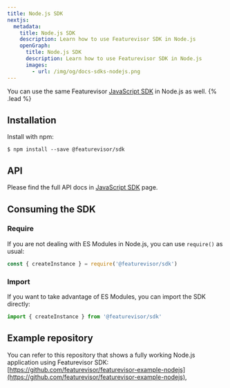 ```yaml
---
title: Node.js SDK
nextjs:
  metadata:
    title: Node.js SDK
    description: Learn how to use Featurevisor SDK in Node.js
    openGraph:
      title: Node.js SDK
      description: Learn how to use Featurevisor SDK in Node.js
      images:
        - url: /img/og/docs-sdks-nodejs.png
---
```


You can use the same Featurevisor [JavaScript SDK](/docs/sdks/javascript) in Node.js as well. {% .lead %}

## Installation

Install with npm:

```
$ npm install --save @featurevisor/sdk
```

## API

Please find the full API docs in [JavaScript SDK](/docs/sdks/javascript) page.

## Consuming the SDK

### Require

If you are not dealing with ES Modules in Node.js, you can use `require()` as usual:

```js
const { createInstance } = require('@featurevisor/sdk')
```

### Import

If you want to take advantage of ES Modules, you can import the SDK directly:

```js
import { createInstance } from '@featurevisor/sdk'
```

## Example repository

You can refer to this repository that shows a fully working Node.js application using Featurevisor SDK: [https://github.com/featurevisor/featurevisor-example-nodejs](https://github.com/featurevisor/featurevisor-example-nodejs),
